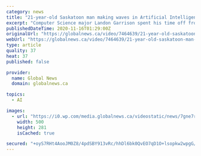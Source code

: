 ```yaml
---
category: news
title: "21-year-old Saskatoon man making waves in Artificial Intelligence"
excerpt: "Computer Science major Landon Garrison spent his time off from university developing his new A.I. friendly website. 2nd wintry blast hits Saskatoon"
publishedDateTime: 2020-11-16T01:29:00Z
originalUrl: "https://globalnews.ca/video/7464639/21-year-old-saskatoon-man-making-waves-in-artificial-intelligence/"
webUrl: "https://globalnews.ca/video/7464639/21-year-old-saskatoon-man-making-waves-in-artificial-intelligence/"
type: article
quality: 37
heat: 37
published: false

provider:
  name: Global News
  domain: globalnews.ca

topics:
  - AI

images:
  - url: "https://i0.wp.com/media.globalnews.ca/videostatic/news/7gne7r4sx7-mlrkluuv6l/purdypicnov15.jpg?w=500&quality=70&strip=all"
    width: 500
    height: 281
    isCached: true

secured: "+oyS7RHt4AooJM0Z8/4pdSBY913vRc/hhDl6bk0QvEO7qD1O+lsopkw2wpgG/o96oTL/7cUPz6MOQBiCaI7WkWp+NJKSxbgqN7HEecFagN+WqfxZ7hKjvBsyqQxqgIOGjt3jSWLbmOJ90EoYeIPPyUhKKqb8CqocEqg5LA66FtRJitdt9zBH+pDW1R/syZvboJiRHY4Bf+jLa9Du8oYV/ZLumwFzKTw7wxBlkO/+9qUdo6pf0U54fKN2rH0biMVb+z8H35lafxxSbw6/5QLRvnXV8vaRaK309j3BNji9Apl5B9KOHuwOHU9noXpnxbHzPvCtRCFQwz2Ko8wN3SVirfSP2Tn4rHRVF0PccMwdjdE=;hZ9TfenOfoAv+CzEbKEiXg=="
---
```


